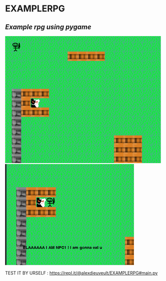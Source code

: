 # EXAMPLERPG
## *Example rpg using pygame*
![b](https://github.com/alexdieu/EXAMPLERPG/blob/main/image_2020-11-26_115234.png)
![e](https://github.com/alexdieu/EXAMPLERPG/blob/main/image_2020-11-26_115254.png)

TEST IT BY URSELF : https://repl.it/@alexdieuveult/EXAMPLERPG#main.py
